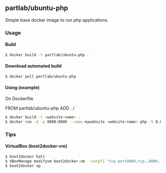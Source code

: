 ## partlab/ubuntu-php

Simple base docker image to run php applications.

### Usage

#### Build

```bash
$ docker build -t partlab/ubuntu-php .
```

#### Download automated build

```bash
$ docker pull partlab/ubuntu-php
```

#### Using (example)

On Dockerfile

FROM partlab/ubuntu-php
ADD . /<path>

```bash
$ docker build -t <website-name> .
$ docker run -d -p 8080:8080 --name mywebsite <website-name> php -S 0.0.0.0:8080 -t /<path>
```

### Tips

#### VirtualBox (boot2docker-vm)

```bash
$ boot2docker halt
$ VBoxManage modifyvm boot2docker-vm --natpf1 "tcp-port8080,tcp,,8080,,8080"
$ boot2docker up
```
